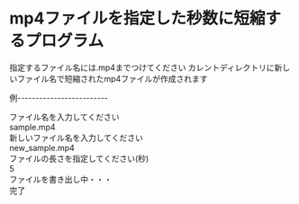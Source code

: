 # mp4ファイルを指定した秒数に短縮するプログラム
指定するファイル名には.mp4までつけてください
カレントディレクトリに新しいファイル名で短縮されたmp4ファイルが作成されます  

例-------------------------  
  
ファイル名を入力してください  
sample.mp4  
新しいファイル名を入力してください  
new_sample.mp4  
ファイルの長さを指定してください(秒)  
5  
ファイルを書き出し中・・・  
完了    
